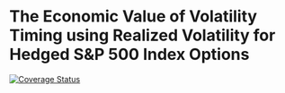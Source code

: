 # The Economic Value of Volatility Timing using Realized Volatility for Hedged S&P 500 Index Options

[![Coverage Status](https://coveralls.io/repos/github/hugolamarrephd/rvhedging/badge.svg)](https://coveralls.io/github/hugolamarrephd/rvhedging)
